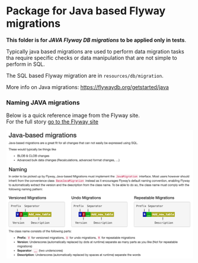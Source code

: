 # Package for Java based Flyway migrations

**This folder is for _JAVA Flyway DB migrations_ to be applied only in tests**.

Typically java based migrations are used to perform data migration tasks tha require 
specific checks or data manipulation that are not simple to perform in SQL.  

The SQL based Flyway migration are in `resources/db/migration`.

More info on Java migrations: https://flywaydb.org/getstarted/java

### Naming JAVA migrations
Below is a quick reference image from the Flyway site.  
For the full story [go to the Flyway site](https://flywaydb.org/documentation/migrations#java-based-migrations)  

![Naming Flyway JAVA migrations](Naming_Flyway_JAVA_migration.png)


